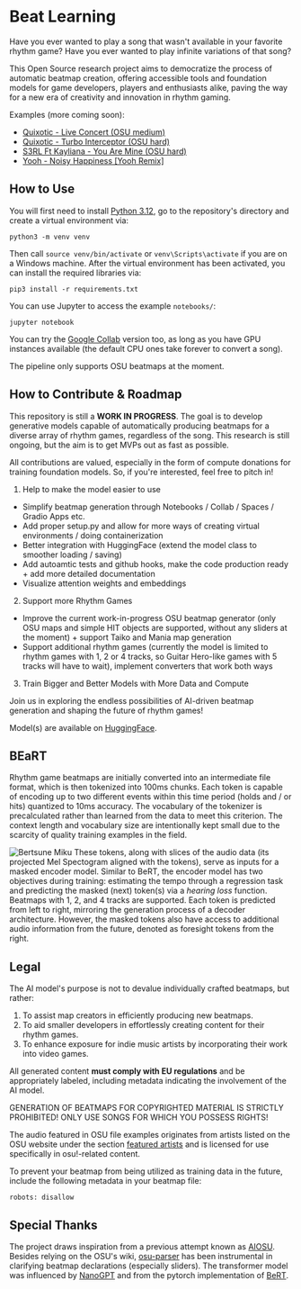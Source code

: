 # Beat Learning
Have you ever wanted to play a song that wasn't available in your favorite rhythm game? Have you ever wanted to play infinite variations of that song?

This Open Source research project aims to democratize the process of automatic beatmap creation, offering accessible tools and foundation models for game developers, players and enthusiasts alike, paving the way for a new era of creativity and innovation in rhythm gaming. 

Examples (more coming soon):
- [Quixotic - Live Concert (OSU medium)](https://www.youtube.com/watch?v=CV0le0Tbx1U)
- [Quixotic - Turbo Interceptor (OSU hard)](https://www.youtube.com/watch?v=iaeQxMU0ggc)
- [S3RL Ft Kayliana - You Are Mine (OSU hard)](https://www.youtube.com/watch?v=tyhkMdpbRi8)
- [Yooh - Noisy Happiness [Yooh Remix]](https://youtu.be/KYU2QJx4_yQ)

## How to Use
You will first need to install [Python 3.12](https://www.python.org/downloads/), go to the repository's directory and create a virtual environment via:
```
python3 -m venv venv
```
Then call `source venv/bin/activate` or `venv\Scripts\activate` if you are on a Windows machine.
After the virtual environment has been activated, you can install the required libraries via:
```
pip3 install -r requirements.txt
```
You can use Jupyter to access the example `notebooks/`:
```
jupyter notebook
```

You can try the [Google Collab](https://colab.research.google.com/drive/1KpfE-pkmzc6c_mISQdKvBH5gqVTvFao3?usp=sharing) version too, as long as you have GPU instances available (the default CPU ones take forever to convert a song).

The pipeline only supports OSU beatmaps at the moment. 

## How to Contribute & Roadmap
This repository is still a **WORK IN PROGRESS**. The goal is to develop generative models capable of automatically producing beatmaps for a diverse array of rhythm games, regardless of the song. This research is still ongoing, but the aim is to get MVPs out as fast as possible.

All contributions are valued, especially in the form of compute donations for training foundation models. So, if you're interested, feel free to pitch in! 

1. Help to make the model easier to use
- Simplify beatmap generation through Notebooks / Collab / Spaces / Gradio Apps etc.
- Add proper setup.py and allow for more ways of creating virtual environments / doing containerization
- Better integration with HuggingFace (extend the model class to smoother loading / saving)
- Add autoamtic tests and github hooks, make the code production ready + add more detailed documentation
- Visualize attention weights and embeddings

2. Support more Rhythm Games
- Improve the current work-in-progress OSU beatmap generator (only OSU maps and simple HIT objects are supported, without any sliders at the moment) + support Taiko and Mania map generation
- Support additional rhythm games (currently the model is limited to rhythm games with 1, 2 or 4 tracks, so Guitar Hero-like games with 5 tracks will have to wait), implement converters that work both ways

3. Train Bigger and Better Models with More Data and Compute


Join us in exploring the endless possibilities of AI-driven beatmap generation and shaping the future of rhythm games!

Model(s) are available on [HuggingFace](https://huggingface.co/sedthh/BeatLearning).

## BEaRT
Rhythm game beatmaps are initially converted into an intermediate file format, which is then tokenized into 100ms chunks. Each token is capable of encoding up to two different events within this time period (holds and / or hits) quantized to 10ms accuracy. The vocabulary of the tokenizer is precalculated rather than learned from the data to meet this criterion. The context length and vocabulary size are intentionally kept small due to the scarcity of quality training examples in the field.

![Bertsune Miku](beatlearning/static/BEaRT.png)
These tokens, along with slices of the audio data (its projected Mel Spectogram aligned with the tokens), serve as inputs for a masked encoder model. Similar to BeRT, the encoder model has two objectives during training: estimating the tempo through a regression task and predicting the masked (next) token(s) via a *hearing loss* function.
Beatmaps with 1, 2, and 4 tracks are supported. Each token is predicted from left to right, mirroring the generation process of a decoder architecture. However, the masked tokens also have access to additional audio information from the future, denoted as foresight tokens from the right.

## Legal
The AI model's purpose is not to devalue individually crafted beatmaps, but rather:

1. To assist map creators in efficiently producing new beatmaps.
2. To aid smaller developers in effortlessly creating content for their rhythm games.
3. To enhance exposure for indie music artists by incorporating their work into video games.

All generated content **must comply with EU regulations** and be appropriately labeled, including metadata indicating the involvement of the AI model.

GENERATION OF BEATMAPS FOR COPYRIGHTED MATERIAL IS STRICTLY PROHIBITED! ONLY USE SONGS FOR WHICH YOU POSSESS RIGHTS!

 The audio featured in OSU file examples originates from artists listed on the OSU website under the section [featured artists]((https://osu.ppy.sh/beatmaps/artists)) and is licensed for use specifically in osu!-related content.

To prevent your beatmap from being utilized as training data in the future, include the following metadata in your beatmap file:
```
robots: disallow
```

## Special Thanks
The project draws inspiration from a previous attempt known as [AIOSU](https://www.nicksypteras.com/blog/aisu.html).  
Besides relying on the OSU's wiki, [osu-parser](https://github.com/nojhamster/osu-parser) has been instrumental in clarifying beatmap declarations (especially sliders). The transformer model was influenced by [NanoGPT](https://github.com/karpathy/nanoGPT) and from the pytorch implementation of [BeRT](https://github.com/codertimo/BERT-pytorch/).